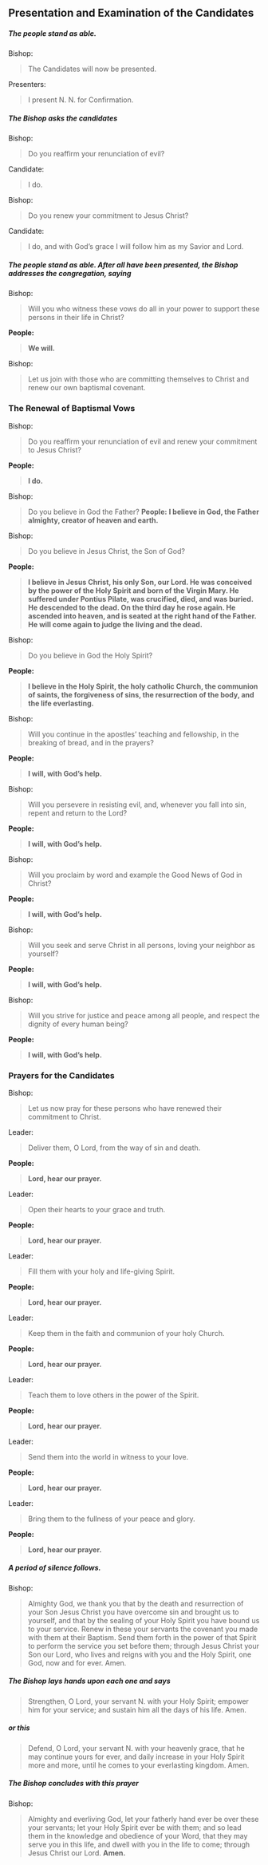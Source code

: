 ## Presentation and Examination of the Candidates
##### The people stand as able.

Bishop:
> The Candidates will now be presented.

Presenters:
> I present N. N.  for Confirmation.

##### The Bishop asks the candidates
Bishop:
> Do you reaffirm your renunciation of evil?

Candidate:
> I do.

Bishop:
> Do you renew your commitment to Jesus Christ?

Candidate:
> I do, and with God’s grace I will follow him as my Savior and Lord.

##### The people stand as able. After all have been presented, the Bishop addresses the congregation, saying
Bishop:
> Will you who witness these vows do all in your power to support these persons in their life in Christ?

**People:**
> **We will.**

Bishop:
> Let us join with those who are committing themselves to Christ and renew our own baptismal covenant.

### The Renewal of Baptismal Vows

Bishop:
> Do you reaffirm your renunciation of evil and renew your commitment to Jesus Christ?

**People:**
> **I do.**

Bishop:
> Do you believe in God the Father?
**People:**
> **I believe in God, the Father almighty, creator of heaven and earth.**


Bishop:
> Do you believe in Jesus Christ, the Son of God?

**People:**
> **I believe in Jesus Christ, his only Son, our Lord.
He was conceived by the power of the Holy Spirit
and born of the Virgin Mary.
He suffered under Pontius Pilate,
was crucified, died, and was buried.
He descended to the dead.
On the third day he rose again.
He ascended into heaven,
and is seated at the right hand of the Father.
He will come again to judge the living and the dead.**

Bishop:
> Do you believe in God the Holy Spirit?

**People:**
> **I believe in the Holy Spirit, the holy catholic Church,
the communion of saints, the forgiveness of sins,
the resurrection of the body, and the life everlasting.**

Bishop:
> Will you continue in the apostles’ teaching and fellowship, in the breaking of bread, and in the prayers?

**People:**
> **I will, with God’s help.**

Bishop:
> Will you persevere in resisting evil, and, whenever you fall into sin, repent and return to the Lord?

**People:**
> **I will, with God’s help.**

Bishop:
> Will you proclaim by word and example the Good News of God in Christ?

**People:**
> **I will, with God’s help.**

Bishop:
> Will you seek and serve Christ in all persons, loving your neighbor as yourself?

**People:**
> **I will, with God’s help.**

Bishop:
> Will you strive for justice and peace among all people, and respect the dignity of every human being?

**People:**
> **I will, with God’s help.**

### Prayers for the Candidates

Bishop:
> Let us now pray for these persons who have renewed their commitment to Christ.

Leader:
> Deliver them, O Lord, from the way of sin and death.

**People:**
> **Lord, hear our prayer.**

Leader:
> Open their hearts to your grace and truth.

**People:**
> **Lord, hear our prayer.**

Leader:
> Fill them with your holy and life-giving Spirit.

**People:**
> **Lord, hear our prayer.**

Leader:
> Keep them in the faith and communion of your holy Church.

**People:**
> **Lord, hear our prayer.**

Leader:
> Teach them to love others in the power of the Spirit.

**People:**
> **Lord, hear our prayer.**

Leader:
> Send them into the world in witness to your love.

**People:**
> **Lord, hear our prayer.**

Leader:
> Bring them to the fullness of your peace and glory.

**People:**
> **Lord, hear our prayer.**

##### A period of silence follows.

Bishop:
> Almighty God, we thank you that by the death and resurrection of your Son Jesus Christ you have overcome sin and brought us to yourself, and that by the sealing of your Holy Spirit you have bound us to your service. Renew in these your servants the covenant you made with them at their Baptism. Send them forth in the power of that Spirit to perform the service you set before them; through Jesus Christ your Son our Lord, who lives and reigns with you and the Holy Spirit, one God, now and for ever. Amen.

##### The Bishop lays hands upon each one and says
> Strengthen, O Lord, your servant N. with your Holy Spirit; empower him for your service; and sustain him all the days of his life. Amen.

##### or this

> Defend, O Lord, your servant N. with your heavenly grace, that he may continue yours for ever, and daily increase in your Holy Spirit more and more, until he comes to your everlasting kingdom. Amen.

##### The Bishop concludes with this prayer
Bishop:
> Almighty and everliving God, let your fatherly hand ever be over these your servants; let your Holy Spirit ever be with them; and so lead them in the knowledge and obedience of your Word, that they may serve you in this life, and dwell with you in the life to come; through Jesus Christ our Lord. **Amen.**
